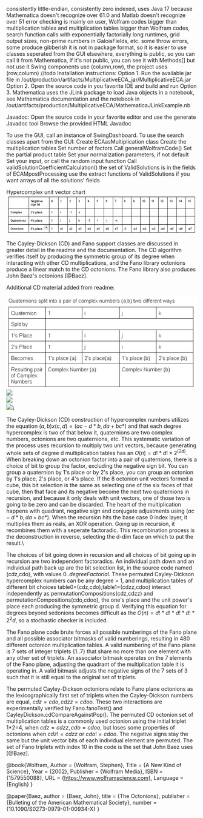 consistently little-endian, consistently zero indexed,
uses Java 17 because Mathematica doesn't recognize over 61.0 and Matlab doesn't recognize over 51
error checking is mainly on user, Wolfram codes bigger than multiplication tables and multiplication tables bigger than Wolfram codes, search function calls with exponentially factorially long runtimes, grid output sizes, non-prime numbers in GaloisFields, etc. some throw errors, some produce gibberish
it is not in package format, so it is easier to use classes seperated from the GUI elsewhere,
everything is public, so you can call it from Mathematica, if it's not public, you can see it with Methods[] but not use it
Swing components use (column,row), the project uses (row,column)
//todo
Installation instructions:
Option 1. Run the available jar file in /out/production/artifacts/MultiplicativeECA_jar/MultiplicativeECA.jar
Option 2. Open the source code in you favorite IDE and build and run
Option 3. Mathematica uses the JLink package to load Java objects in a notebook, see Mathematica documentation and the notebook in /out/artifacts/production/MultiplicativeECA/MathematicaJLinkExample.nb

Javadoc:
Open the source code in your favorite editor and use the generate Javadoc tool
Browse the provided HTML Javadoc

To use the GUI, call an instance of SwingDashboard.
To use the search classes apart from the GUI:
    Create ECAasMultiplication class
    Create the multiplication tables
    Set number of factors
    Call generalWolframCode()
    Set the partial product table
    Set your normalization parameters, if not default
    Set your input, or call the random input function
    Call validSolutionCoefficientCalculation()
    the set of ValidSolutions is in the fields of ECAMpostProcessing
    use the extract functions of ValidSolutions if you want arrays of all the solutions' fields



Hypercomplex unit vector chart\
![Unit Vector Chart](/src/Paper/unitVectorChart.jpg)

The Cayley-Dickson (CD) and Fano support classes are discussed in greater detail in the readme and the documentation. The CD algorithm verifies itself by producing the symmetric group of its degree when interacting with other CD multiplications, and the Fano library octonions produce a linear match to the CD octonions. The Fano library also produces John Baez's octonions [@Baez].

Additional CD material added from readme:

![](/src/Paper/quaternionsSplitScreenshot.jpg)\
![](/src/octonionSplitScreenshot.jpg)\
![](/src/recursionDiagram.jpg)\
![](/src/cdTablesLengthScreenshot.jpg)\

The Cayley-Dickson (CD) construction of hypercomplex numbers utilizes the equation $(a,b)x(c,d)=(ac-d*b,da+bc*)$ and that each degree hypercomplex is two of that below it, quaternions are two complex numbers, octonions are two quaternions, etc. This systematic variation of the process uses recursion to multiply two unit vectors, because generating whole sets of degree d multiplication tables has an $O(n)=d!*d!*2^(2d)$. When breaking down an octonion factor into a pair of quaternions, there is a choice of bit to group the factor, excluding the negative sign bit. You can group a quaternion by 1's place or by 2's place, you can group an octonion by 1's place, 2's place, or 4's place. If the 8 octonion unit vectors formed a cube, this bit selection is the same as selecting one of the six faces of that cube, then that face and its negative become the next two quaternions in recursion, and because it only deals with unit vectors, one of those two is going to be zero and can be discarded. The heart of the multiplication happens with quadrant, negative sign and conjugate adjustments using $(ac-d*b,da+bc*)$. When the recursion hits the base case 0 index layer, it multiplies them as reals, an XOR operation. Going up in recursion, it recombines them with a seperate factoradic. This recombination process is the deconstruction in reverse, selecting the d-dim face on which to put the result.\

The choices of bit going down in recursion and all choices of bit going up in recursion are two independent factoradics. An individual path down and an individual path back up are the bit selection list, in the source code named (cdz,cdo), with values ${0..degreeFactorial}$. These permuted Cayley-Dickson hypercomplex numbers can be any degree > 1, and multiplication tables of different bit choices table0=(cdz,cdo),table1=(cdzz,cdoo) interact independently as permutationCompositions(cdz,cdzz) and permutationCompositions(cdo,cdoo), the one's place and the unit power's place each producing the symmetric group d. Verifying this equation for degrees beyond sedonions becomes difficult as the $O(n)=d!*d!*d!*d!*2^2d$, so a stochastic checker is included.

The Fano plane code brute forces all possible numberings of the Fano plane and all possible associator bitmasks of valid numberings, resulting in 480 different octonion multiplication tables. A valid numbering of the Fano plane is 7 sets of integer triplets {1..7} that share no more than one element with any other set of triplets. An associator bitmask operates on the 7 elements of the Fano plane, adjusting the quadrant of the multiplication table it is operating in. A valid bitmask adjusts the negative signs of the 7 sets of 3 such that it is still equal to the original set of triplets.

The permuted Cayley-Dickson octonions relate to Fano plane octonions as the lexicographically first set of triplets when the Cayley-Dickson numbers are equal, $cdz=cdo,cdzz=cdoo$. These two interactions are experimentally verified by Fano.fanoTest() and CayleyDickson.cdCompareAgainstPop(). The permuted CD octonion set of multiplication tables is a commonly used octonion using the initial triplet 1*2=4, when $cdz=cdzz,cdo=cdoo$, but loses some properties of octonions when $cdz!=cdzz$ or $cdo!=cdoo$. The negative signs stay the same but the unit vector bits of each individual element are permuted. The set of Fano triplets with index 10 in the code is the set that John Baez uses [@Baez].


@book{Wolfram,
Author = {Wolfram, Stephen},
Title = {A New Kind of Science},
Year = {2002},
Publisher = {Wolfram Media},
ISBN = {1579550088},
URL = {https://www.wolframscience.com},
Language = {English}
}

@paper{Baez,
author = {Baez, John},
title = {The Octonions},
publisher = {Bulleting of the American Mathematical Society},
number = {10.1090/S0273-0979-01-00934-X}
}